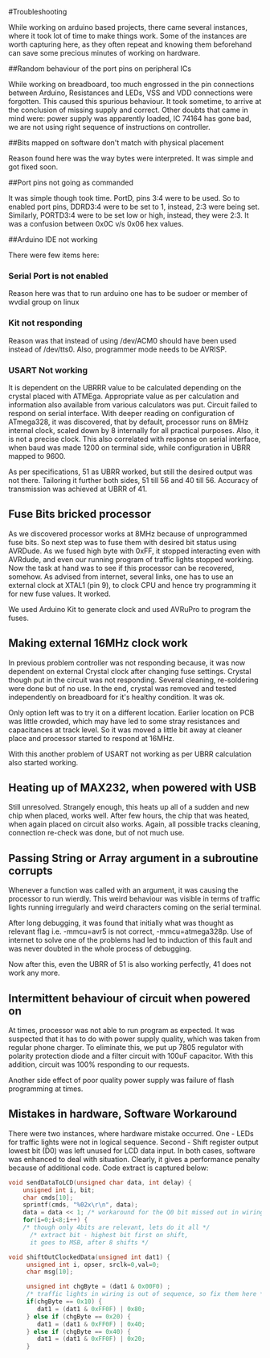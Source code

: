 #Troubleshooting

While working on arduino based projects, there came several instances, where it took lot of time to make things work. Some of the instances 
are worth capturing here, as they often repeat and knowing them beforehand can save some precious minutes of
working on hardware.

##Random behaviour of the port pins on peripheral ICs

While working on breadboard, too much engrossed in the pin connections between Arduino, Resistances and LEDs, 
VSS and VDD connections were forgotten. This caused this spurious behaviour. It took sometime, to arrive at 
the conclusion of missing supply and correct. Other doubts that came in mind were: power supply was 
apparently loaded, IC 74164 has gone bad, we are not using right sequence of instructions on controller.

##Bits mapped on software don't match with physical placement

Reason found here was the way bytes were interpreted. It was simple and got fixed soon.

##Port pins not going as commanded

It was simple though took time. PortD, pins 3:4 were to be used. So to enabled port pins, DDRD3:4 were to be set to 1,
instead, 2:3 were being set. Similarly, PORTD3:4 were to be set low or high, instead, they were 2:3. It was a confusion
between 0x0C v/s 0x06 hex values.

##Arduino IDE not working

There were few items here:

### Serial Port is not enabled

Reason here was that to run arduino one has to be sudoer or member of wvdial group on linux

### Kit not responding

Reason was that instead of using /dev/ACM0 should have been used instead of /dev/tts0.
Also, programmer mode needs to be AVRISP.

### USART Not working

It is dependent on the UBRRR value to be calculated depending on the crystal placed with ATMEga. Appropriate value as per calculation and information also available from various calculators was put. Circuit failed to respond on serial interface. With deeper reading on configuration of ATmega328, it was discovered, that by default, processor runs on 8MHz internal clock, scaled down by 8 internally for all practical purposes. Also, it is not a precise clock. This also correlated with response on serial interface, when baud was made 1200 on terminal side, while configuration in UBRR mapped to 9600.

As per specifications, 51 as UBRR worked, but still the desired output was not there. Tailoring it further both sides, 51 till 56 and 40 till 56. Accuracy of transmission was achieved at UBRR of 41.

## Fuse Bits bricked processor

As we discovered processor works at 8MHz because of unprogrammed fuse bits. So next step was to fuse them with desired bit status using AVRDude. As we fused high byte with 0xFF, it stopped interacting even with AVRdude, and even our running program of traffic lights stopped working. Now the task at hand was to see if this processor can be recovered, somehow. As advised from internet, several links, one has to use an external clock at XTAL1 (pin 9), to clock CPU and hence try programming it for new fuse values. It worked.

We used Arduino Kit to generate clock and used AVRuPro to program the fuses.

## Making external 16MHz clock work

In previous problem controller was not responding because, it was now dependent on external Crystal clock after changing fuse settings. Crystal though put in the circuit was not responding. Several cleaning, re-soldering were done but of no use. In the end, crystal was removed and tested independently on breadboard for it's healthy condition. It was ok.

Only option left was to try it on a different location. Earlier location on PCB was little crowded, which may have led to some stray resistances and capacitances at track level. So it was moved a little bit away at cleaner place and processor started to respond at 16MHz.

With this another problem of USART not working as per UBRR calculation also started working.

## Heating up of MAX232, when powered with USB

Still unresolved.
Strangely enough, this heats up all of a sudden and new chip when placed, works well. After few hours, the chip that was heated, when again placed on circuit also works. Again, all possible tracks cleaning, connection re-check was done, but of not much use.

## Passing String or Array argument in a subroutine corrupts

Whenever a function was called with an argument, it was causing the processor to run wierdly. This weird behaviour was visible in terms of traffic lights running irregularly and weird characters coming on the serial terminal.

After long debugging, it was found that initially what was thought as relevant flag i.e. -mmcu=avr5 is not correct, -mmcu=atmega328p. Use of internet to solve one of the problems had led to induction of this fault and was never doubted in the whole process of debugging.

Now after this, even the UBRR of 51 is also working perfectly, 41 does not work any more.

## Intermittent behaviour of circuit when powered on

At times, processor was not able to run program as expected. It was suspected that it has to do with power supply quality, which was taken from regular phone charger. To eliminate this, we put up 7805 regulator with polarity protection diode and a filter circuit with 100uF capacitor. With this addition, circuit was 100% responding to our requests.

Another side effect of poor quality power supply was failure of flash programming at times.

## Mistakes in hardware, Software Workaround

There were two instances, where hardware mistake occurred. One - LEDs for traffic lights were not in logical sequence. Second - Shift register output lowest bit (D0) was left unused for LCD data input. In both cases, software was enhanced to deal with situation. Clearly, it gives a performance penalty because of additional code. Code extract is captured below:
```c
void sendDataToLCD(unsigned char data, int delay) {
    unsigned int i, bit;
    char cmds[10];
    sprintf(cmds, "%02x\r\n", data);
    data = data << 1; /* workaround for the Q0 bit missed out in wiring */
    for(i=0;i<8;i++) { 
    /* though only 4bits are relevant, lets do it all */
      /* extract bit - highest bit first on shift, 
      it goes to MSB, after 8 shifts */
```

```c
void shiftOutClockedData(unsigned int dat1) {
     unsigned int i, opser, srclk=0,val=0;
     char msg[10];

     unsigned int chgByte = (dat1 & 0x00F0) ;
     /* traffic lights in wiring is out of sequence, so fix them here */    
     if(chgByte == 0x10) {
        dat1 = (dat1 & 0xFF0F) | 0x80;      
     } else if (chgByte == 0x20) {
        dat1 = (dat1 & 0xFF0F) | 0x40;      
     } else if (chgByte == 0x40) {
        dat1 = (dat1 & 0xFF0F) | 0x20;
     }
